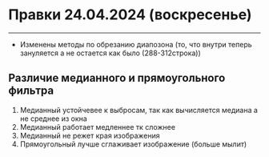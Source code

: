 # Правки 24.04.2024 (воскресенье)  
___
* Изменены методы по обрезанию диапозона (то, что внутри теперь зануляется а не остается как было (288-312строка))
## Различие медианного и прямоугольного фильтра
1. Медианный устойчевее к выбросам, так как вычисляется медиана а не среднее из окна
2. Медианный работает медленнее тк сложнее
3. Медианный не режет края изображения
4. Прямоугольный лучше сглаживает изображение (больше мылит)